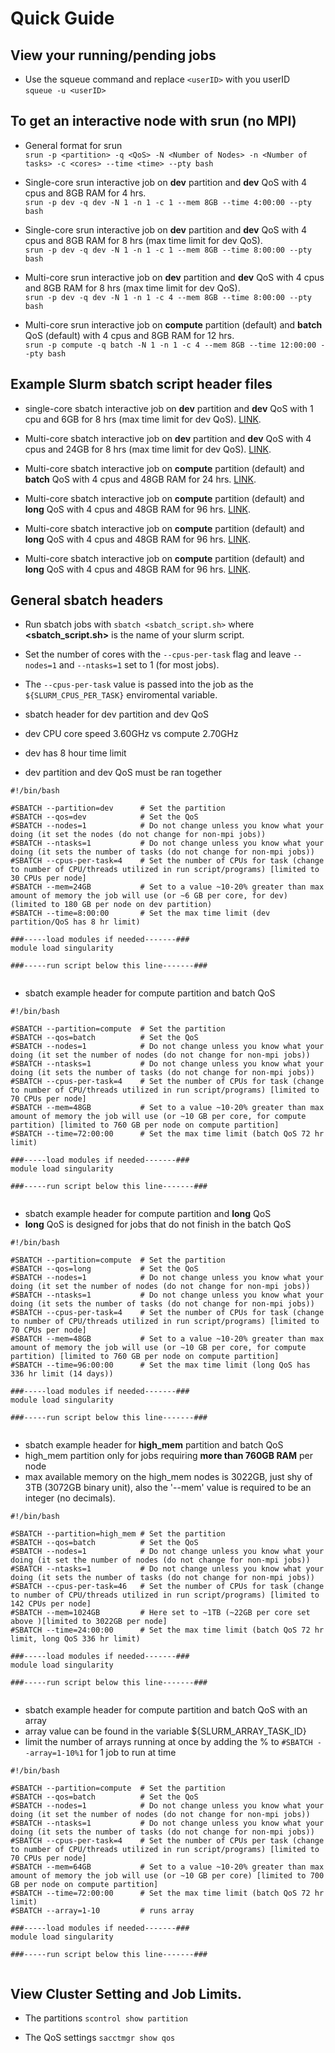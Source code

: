 # Quick Guide

## View your running/pending jobs 
- Use the squeue command and replace ```<userID>``` with you userID  
```squeue -u <userID>```

## To get an interactive node with srun (no MPI)

- General format for srun\
```srun -p <partition> -q <QoS> -N <Number of Nodes> -n <Number of tasks> -c <cores> --time <time> --pty bash```

- Single-core srun interactive job on **dev** partition and **dev** QoS with 4 cpus and 8GB RAM for 4 hrs.\
```srun -p dev -q dev -N 1 -n 1 -c 1 --mem 8GB --time 4:00:00 --pty bash```

- Single-core srun interactive job on **dev** partition and **dev** QoS with 4 cpus and 8GB RAM for 8 hrs (max time limit for dev QoS).\
```srun -p dev -q dev -N 1 -n 1 -c 1 --mem 8GB --time 8:00:00 --pty bash```

- Multi-core srun interactive job on **dev** partition and **dev** QoS with 4 cpus and 8GB RAM for 8 hrs (max time limit for dev QoS).\
```srun -p dev -q dev -N 1 -n 1 -c 4 --mem 8GB --time 8:00:00 --pty bash```

- Multi-core srun interactive job on **compute** partition (default) and **batch** QoS (default) with 4 cpus and 8GB RAM for 12 hrs.\
```srun -p compute -q batch -N 1 -n 1 -c 4 --mem 8GB --time 12:00:00 --pty bash```

## Example Slurm **sbatch** script header files

- single-core sbatch interactive job on **dev** partition and **dev** QoS with 1 cpu and 6GB for 8 hrs (max time limit for dev QoS). [LINK](https://github.com/TheJacksonLaboratory/slurm-templates/blob/main/slurm_template_00_dev_dev.sh "slurm_template_00_dev_dev.sh").

- Multi-core sbatch interactive job on **dev** partition and **dev** QoS with 4 cpus and 24GB for 8 hrs (max time limit for dev QoS). [LINK](https://github.com/TheJacksonLaboratory/slurm-templates/blob/main/slurm_template_01_dev_dev.sh "slurm_template_01_dev_dev.sh").

- Multi-core sbatch interactive job on **compute** partition (default) and **batch** QoS with 4 cpus and 48GB RAM for 24 hrs. [LINK](https://github.com/TheJacksonLaboratory/slurm-templates/blob/main/slurm_template_02_compute_batch.sh "slurm_template_02_compute_batch.sh").

- Multi-core sbatch interactive job on **compute** partition (default) and **long** QoS with 4 cpus and 48GB RAM for 96 hrs. [LINK](https://github.com/TheJacksonLaboratory/slurm-templates/blob/main/slurm_template_03_compute_long.shh "slurm_template_03_compute_long.sh").

- Multi-core sbatch interactive job on **compute** partition (default) and **long** QoS with 4 cpus and 48GB RAM for 96 hrs. [LINK](https://github.com/TheJacksonLaboratory/slurm-templates/blob/main/slurm_template_04_high_mem_batch.sh "slurm_template_04_high_mem_batch.sh").

- Multi-core sbatch interactive job on **compute** partition (default) and **long** QoS with 4 cpus and 48GB RAM for 96 hrs. [LINK](https://github.com/TheJacksonLaboratory/slurm-templates/blob/main/slurm_template_05_compute_batch_array.sh "slurm_template_05_compute_batch_array.sh").

## General sbatch headers 
- Run sbatch jobs with ```sbatch <sbatch_script.sh>``` where **<sbatch_script.sh>** is the name of your slurm script. 
 - Set the number of cores with the ```--cpus-per-task``` flag and leave ```--nodes=1``` and ```--ntasks=1``` set to 1 (for most jobs).
 - The ```--cpus-per-task``` value is passed into the job as the ```${SLURM_CPUS_PER_TASK}``` enviromental variable.


- sbatch header for dev partition and dev QoS
 - dev CPU core speed 3.60GHz vs compute 2.70GHz
 - dev has 8 hour time limit 
 - dev partition and dev QoS must be ran together

```{: .bash}
#!/bin/bash

#SBATCH --partition=dev      # Set the partition 
#SBATCH --qos=dev            # Set the QoS
#SBATCH --nodes=1            # Do not change unless you know what your doing (it set the nodes (do not change for non-mpi jobs))
#SBATCH --ntasks=1           # Do not change unless you know what your doing (it sets the number of tasks (do not change for non-mpi jobs))
#SBATCH --cpus-per-task=4    # Set the number of CPUs for task (change to number of CPU/threads utilized in run script/programs) [limited to 30 CPUs per node]
#SBATCH --mem=24GB           # Set to a value ~10-20% greater than max amount of memory the job will use (or ~6 GB per core, for dev) (limited to 180 GB per node on dev partition)
#SBATCH --time=8:00:00       # Set the max time limit (dev partition/QoS has 8 hr limit)

###-----load modules if needed-------###
module load singularity

###-----run script below this line-------###


```

- sbatch example header for compute partition and batch QoS

```{: .bash}
#!/bin/bash

#SBATCH --partition=compute  # Set the partition 
#SBATCH --qos=batch          # Set the QoS
#SBATCH --nodes=1            # Do not change unless you know what your doing (it set the number of nodes (do not change for non-mpi jobs))
#SBATCH --ntasks=1           # Do not change unless you know what your doing (it sets the number of tasks (do not change for non-mpi jobs))
#SBATCH --cpus-per-task=4    # Set the number of CPUs for task (change to number of CPU/threads utilized in run script/programs) [limited to 70 CPUs per node]
#SBATCH --mem=48GB           # Set to a value ~10-20% greater than max amount of memory the job will use (or ~10 GB per core, for compute partition) [limited to 760 GB per node on compute partition]
#SBATCH --time=72:00:00      # Set the max time limit (batch QoS 72 hr limit)

###-----load modules if needed-------###
module load singularity

###-----run script below this line-------###


```

- sbatch example header for compute partition and **long** QoS
 - **long** QoS is designed for jobs that do not finish in the batch QoS

```{: .bash}
#!/bin/bash

#SBATCH --partition=compute  # Set the partition 
#SBATCH --qos=long           # Set the QoS
#SBATCH --nodes=1            # Do not change unless you know what your doing (it set the number of nodes (do not change for non-mpi jobs))
#SBATCH --ntasks=1           # Do not change unless you know what your doing (it sets the number of tasks (do not change for non-mpi jobs))
#SBATCH --cpus-per-task=4    # Set the number of CPUs for task (change to number of CPU/threads utilized in run script/programs) [limited to 70 CPUs per node]
#SBATCH --mem=48GB           # Set to a value ~10-20% greater than max amount of memory the job will use (or ~10 GB per core, for compute partition) [limited to 760 GB per node on compute partition]
#SBATCH --time=96:00:00      # Set the max time limit (long QoS has 336 hr limit (14 days))

###-----load modules if needed-------###
module load singularity

###-----run script below this line-------###


```

- sbatch example header for **high_mem** partition and batch QoS
 - high_mem partition only for jobs requiring **more than 760GB RAM** per node
 - max available memory on the high_mem nodes is 3022GB, just shy of 3TB (3072GB binary unit), also the '--mem' value is required to be an integer (no decimals). 

```{: .bash}
#!/bin/bash

#SBATCH --partition=high_mem # Set the partition 
#SBATCH --qos=batch          # Set the QoS
#SBATCH --nodes=1            # Do not change unless you know what your doing (it set the number of nodes (do not change for non-mpi jobs))
#SBATCH --ntasks=1           # Do not change unless you know what your doing (it sets the number of tasks (do not change for non-mpi jobs))
#SBATCH --cpus-per-task=46   # Set the number of CPUs for task (change to number of CPU/threads utilized in run script/programs) [limited to 142 CPUs per node]
#SBATCH --mem=1024GB         # Here set to ~1TB (~22GB per core set above )[limited to 3022GB per node]
#SBATCH --time=24:00:00      # Set the max time limit (batch QoS 72 hr limit, long QoS 336 hr limit)

###-----load modules if needed-------###
module load singularity

###-----run script below this line-------###


```

- sbatch example header for compute partition and batch QoS with an array
 - array value can be found in the variable ${SLURM_ARRAY_TASK_ID}
 - limit the number of arrays running at once by adding the % to ```#SBATCH --array=1-10%1``` for 1 job to run at time    

```{: .bash}
#!/bin/bash

#SBATCH --partition=compute  # Set the partition 
#SBATCH --qos=batch          # Set the QoS
#SBATCH --nodes=1            # Do not change unless you know what your doing (it set the number of nodes (do not change for non-mpi jobs))
#SBATCH --ntasks=1           # Do not change unless you know what your doing (it sets the number of tasks (do not change for non-mpi jobs))
#SBATCH --cpus-per-task=4    # Set the number of CPUs per task (change to number of CPU/threads utilized in run script/programs) [limited to 70 CPUs per node] 
#SBATCH --mem=64GB           # Set to a value ~10-20% greater than max amount of memory the job will use (or ~10 GB per core) [limited to 700 GB per node on compute partition]
#SBATCH --time=72:00:00      # Set the max time limit (batch QoS 72 hr limit)
#SBATCH --array=1-10         # runs array 

###-----load modules if needed-------###
module load singularity

###-----run script below this line-------###


```

## View Cluster Setting and Job Limits. 

- The partitions ```scontrol show partition```

- The QoS settings ```sacctmgr show qos```




